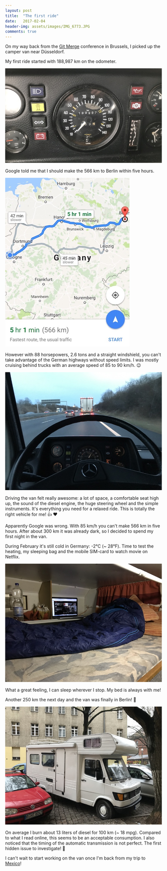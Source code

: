 ```yaml
---
layout: post
title:  "The first ride"
date:   2017-02-04
header-img: assets/images/IMG_6773.JPG
comments: true
---
```


On my way back from the [Git Merge](https://git-merge.com/) conference in Brussels, I picked up the camper van near Düsseldorf.

My first ride started with 188,987 km on the odometer.

![Odometer before the first trip](/assets/images/IMG_6767.JPG)

Google told me that I should make the 566 km to Berlin within five hours.

![Route from Düsseldorf to Berlin](/assets/images/IMG_6766.JPG)

However with 88 horsepowers, 2.6 tons and a straight windshield, you can't take advantage of the German highways without speed limits. I was mostly cruising behind trucks with an average speed of 85 to 90 km/h. :wink:

![Driving on the highway](/assets/images/IMG_6773.JPG)

Driving the van felt really awesome: a lot of space, a comfortable seat high up, the sound of the diesel engine, the huge steering wheel and the simple instruments. It's everything you need for a relaxed ride. This is totally the right vehicle for me! :+1: :heart:

Apparently Google was wrong. With 85 km/h you can't make 566 km in five hours. After about 300 km it was already dark, so I decided to spend my first night in the van.

During February it's still cold in Germany: -2°C (~ 28°F). Time to test the heating, my sleeping bag and the mobile SIM-card to watch movie on Netflix.

![Sleeping bag in the alcove](/assets/images/IMG_6777.JPG)

What a great feeling, I can sleep wherever I stop. My bed is always with me!

Another 250 km the next day and the van was finally in Berlin! :tada:

![The camper van parked in Berlin](/assets/images/IMG_6790.JPG)

On average I burn about 13 liters of diesel for 100 km (~ 18 mpg). Compared to what I read online, this seems to be an acceptable consumption. I also noticed that the timing of the automatic transmission is not perfect. The first hidden issue to investigate! :wrench:

I can't wait to start working on the van once I'm back from my trip to [Mexico](http://sayulitacowork.com/)!
